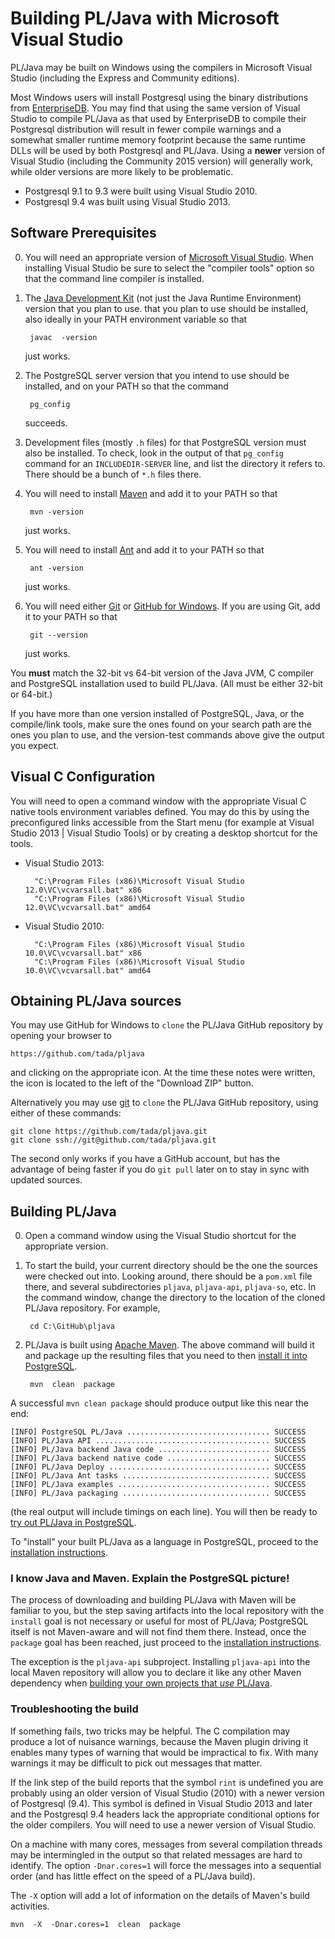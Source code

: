 # Building PL/Java with Microsoft Visual Studio

[edb]: http://www.enterprisedb.com/products-services-training/pgdownload
[msvc]: https://www.visualstudio.com/downloads/download-visual-studio-vs
[java]: http://www.oracle.com/technetwork/java/javase/downloads/index.html
[ant]: https://ant.apache.org/bindownload.cgi
[git]: https://git-scm.com/downloads
[github]: https://desktop.github.com/
[mvn]: https://maven.apache.org/


PL/Java may be built on Windows using the compilers in Microsoft Visual Studio (including the Express and Community editions). 

Most Windows users will install Postgresql using the binary distributions from [EnterpriseDB][edb]. You may find that using the same version of Visual Studio to compile PL/Java as that used by EnterpriseDB to compile their Postgresql distribution will result in fewer compile warnings and a somewhat smaller runtime memory footprint because the same runtime DLLs will be used by both Postgresql and PL/Java. Using a **newer** version of Visual Studio (including the Community 2015 version) will generally work, while older versions are more likely to be problematic.

* Postgresql 9.1 to 9.3 were built using Visual Studio 2010.
* Postgresql 9.4 was built using Visual Studio 2013.

## Software Prerequisites
0. You will need an appropriate version of [Microsoft Visual Studio][msvc]. When installing Visual Studio be
   sure to select the "compiler tools" option so that the command line compiler is installed.

0. The [Java Development Kit][java] (not just the Java Runtime Environment) version that you plan to use.
    that you plan to use should be installed, also ideally in your PATH environment variable
    so that

        javac  -version

    just works.

0. The PostgreSQL server version that you intend to use should be installed,
    and on your PATH so that the command

        pg_config

    succeeds.

0. Development files (mostly `.h` files) for that PostgreSQL version must also
   be installed. To check, look in the output of that `pg_config` command for
   an `INCLUDEDIR-SERVER` line, and list the directory it refers to. There
   should be a bunch of `*.h` files there.

0. You will need to install [Maven][mvn] and add it to your PATH so that

		mvn -version

    just works.

0. You will need to install [Ant][ant] and add it to your PATH so that

		ant -version

    just works.

0. You will need either [Git][git] or [GitHub for Windows][github]. If you are using Git, add it to your PATH
    so that

		git --version

    just works.

You **must** match the 32-bit vs 64-bit version of the Java JVM, C compiler and PostgreSQL installation 
used to build PL/Java. (All must be either 32-bit or 64-bit.)

If you have more than one version installed of PostgreSQL, Java, or the
compile/link tools, make sure the ones found on your search path are the
ones you plan to use, and the version-test commands above give the output
you expect.

## Visual C Configuration

You will need to open a command window with the appropriate Visual C native tools environment variables defined.
You may do this by using the preconfigured links accessible from the Start menu
(for example at Visual Studio 2013 | Visual Studio Tools) or by creating a desktop shortcut for the tools. 

* Visual Studio 2013:

		"C:\Program Files (x86)\Microsoft Visual Studio 12.0\VC\vcvarsall.bat" x86
		"C:\Program Files (x86)\Microsoft Visual Studio 12.0\VC\vcvarsall.bat" amd64
* Visual Studio 2010:

		"C:\Program Files (x86)\Microsoft Visual Studio 10.0\VC\vcvarsall.bat" x86
		"C:\Program Files (x86)\Microsoft Visual Studio 10.0\VC\vcvarsall.bat" amd64

## Obtaining PL/Java sources

You may use GitHub for Windows to `clone` the PL/Java GitHub repository by opening your browser to

	https://github.com/tada/pljava

and clicking on the appropriate icon. At the time these notes were written, the icon is located to the left
of the "Download ZIP" button.

Alternatively you may use [git][] to `clone` the PL/Java GitHub repository, using either of these commands:

    git clone https://github.com/tada/pljava.git
    git clone ssh://git@github.com/tada/pljava.git

The second only works if you have a GitHub account, but has the advantage
of being faster if you do `git pull` later on to stay in sync with updated
sources.


## Building PL/Java

0. Open a command window using the Visual Studio shortcut for the appropriate version.

0. To start the build, your current directory should be the one the sources were
   checked out into. Looking around, there should be a `pom.xml` file there, and
   several subdirectories `pljava`, `pljava-api`, `pljava-so`, etc.
   In the command window, change the directory to the location of the cloned PL/Java repository. For example,

		cd C:\GitHub\pljava

0. PL/Java is built using [Apache Maven][mvn]. The above command will build it
   and package up the resulting files that you need to then
   [install it into PostgreSQL][inst].

	    mvn  clean  package



A successful `mvn clean package` should produce output like this near the end:

	[INFO] PostgreSQL PL/Java ................................ SUCCESS
	[INFO] PL/Java API ....................................... SUCCESS
	[INFO] PL/Java backend Java code ......................... SUCCESS
	[INFO] PL/Java backend native code ....................... SUCCESS
	[INFO] PL/Java Deploy .................................... SUCCESS
	[INFO] PL/Java Ant tasks ................................. SUCCESS
	[INFO] PL/Java examples .................................. SUCCESS
	[INFO] PL/Java packaging ................................. SUCCESS

(the real output will include timings on each line). You will then be ready
to [try out PL/Java in PostgreSQL][inst].

[inst]: ../install/install.html


To "install" your built PL/Java as a language in PostgreSQL, proceed to
the [installation instructions][inst].

[jproj]: ../use/hello.html
[inst]: ../install/install.html

### I know Java and Maven. Explain the PostgreSQL picture!

The process of downloading and building PL/Java with Maven will be familiar
to you, but the step saving artifacts into the local repository with the
`install` goal is not necessary or useful for most of PL/Java; PostgreSQL itself
is not Maven-aware and will not find them there. Instead, once the `package`
goal has been reached, just proceed to the [installation instructions][inst].

The exception is the `pljava-api` subproject. Installing `pljava-api` into
the local Maven repository will allow you to declare it like any other Maven
dependency when [building your own projects that _use_ PL/Java][jproj].

### Troubleshooting the build

If something fails, two tricks may be helpful. The C compilation may produce
a lot of nuisance warnings, because the Maven plugin driving it enables many
types of warning that would be impractical to fix. With many warnings it may
be difficult to pick out messages that matter.

If the link step of the build reports that the symbol `rint` is undefined
you are probably using an older version of Visual Studio (2010) with a newer
version of Postgresql (9.4). This symbol is defined in Visual Studio 2013 and
later and the Postgresql 9.4 headers lack the appropriate conditional options for
the older compilers. You will need to use a newer version of Visual Studio.

On a machine with many cores, messages from several compilation threads may be
intermingled in the output so that related messages are hard to identify.
The option `-Dnar.cores=1` will force the messages into a sequential order
(and has little effect on the speed of a PL/Java build).

The `-X` option will add a lot of information on the details of Maven's
build activities.

    mvn  -X  -Dnar.cores=1  clean  package
